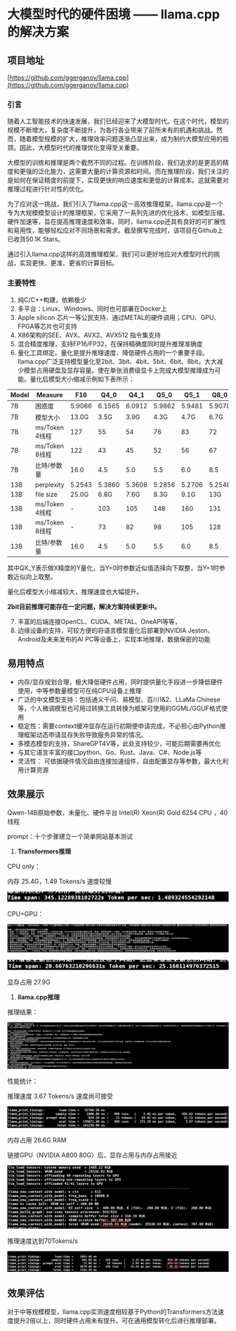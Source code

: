 # 大模型时代的硬件困境 —— llama.cpp的解决方案

## 项目地址
[https://github.com/ggerganov/llama.cpp](https://github.com/ggerganov/llama.cpp)

### 引言

随着人工智能技术的快速发展，我们已经迎来了大模型时代。在这个时代，模型的规模不断增大，复杂度不断提升，为各行各业带来了前所未有的机遇和挑战。然而，随着模型规模的扩大，推理效率问题逐渐凸显出来，成为制约大模型应用的瓶颈。因此，大模型时代的推理优化变得至关重要。

大模型的训练和推理是两个截然不同的过程。在训练阶段，我们追求的是更高的精度和更强的泛化能力，这需要大量的计算资源和时间。而在推理阶段，我们关注的是如何在保证精度的前提下，实现更快的响应速度和更低的计算成本。这就需要对推理过程进行针对性的优化。

为了应对这一挑战，我们引入了llama.cpp这一高效推理框架。llama.cpp是一个专为大规模模型设计的推理框架，它采用了一系列先进的优化技术，如模型压缩、硬件加速等，旨在提高推理速度和效率。同时，llama.cpp还具有良好的可扩展性和易用性，能够轻松应对不同场景和需求。截至撰写完成时，该项目在Github上已收货50.1K Stars。

通过引入llama.cpp这样的高效推理框架，我们可以更好地应对大模型时代的挑战，实现更快、更准、更省的计算目标。

### 主要特性

1. 纯C/C++构建，依赖极少
2. 多平台：Linux、Windows、同时也可部署在Docker上
3. Apple silicon 芯片一等公民支持，通过METAL的硬件调用；CPU、GPU、FPGA等芯片也可支持
4. X86架构的SEE、AVX、AVX2、AVX512 指令集支持
5. 混合精度推理，支持FP16/FP32，在保持精确度同时提升推理准确度
6. 量化工具绑定。量化是提升推理速度、降低硬件占用的一个重要手段。llama.cpp广泛支持模型量化至2bit、3bit、4bit、5bit、6bit、8bit。大大减少模型占用硬盘及显存容量。使在单张消费级显卡上完成大模型推理成为可能。量化后模型大小缩减示例如下表所示：

| Model | Measure | F16 | Q4_0 | Q4_1 | Q5_0 | Q5_1 | Q8_0 |
| --- | --- | --- | --- | --- | --- | --- | --- |
| 7B | 困惑度 | 5.9066 | 6.1565 | 6.0912 | 5.9862 | 5.9481 | 5.9070 |
| 7B | 模型大小 | 13.0G | 3.5G | 3.9G | 4.3G | 4.7G | 6.7G |
| 7B | ms/Token 4线程 | 127 | 55 | 54 | 76 | 83 | 72 |
| 7B | ms/Token 8线程 | 122 | 43 | 45 | 52 | 56 | 67 |
| 7B | 比特/参数量 | 16.0 | 4.5 | 5.0 | 5.5 | 6.0 | 8.5 |
| 13B | perplexity | 5.2543 | 5.3860 | 5.3608 | 5.2856 | 5.2706 | 5.2548 |
| 13B | file size | 25.0G | 6.8G | 7.6G | 8.3G | 9.1G | 13G |
| 13B | ms/Token 4线程 | - | 103 | 105 | 148 | 160 | 131 |
| 13B | ms/Token 8线程 | - | 73 | 82 | 98 | 105 | 128 |
| 13B | 比特/参数量 | 16.0 | 4.5 | 5.0 | 5.5 | 6.0 | 8.5 |

其中QX_Y表示做X精度的Y量化，当Y=0时参数近似值选择向下取整，当Y=1时参数近似向上取整。

量化后模型大小缩减较大，推理速度也大幅提升。

**2bit目前推理可能存在一定问题，解决方案持续更新中。**

7. 丰富的后端连接OpenCL、CUDA、METAL、OneAPI等等，
8. 边缘设备的支持，可较方便的将语言模型量化后部署到NVIDIA Jeston、Android及未来发布的AI PC等设备上，实现本地推理，数据保密的功能

## 易用特点

- 内存/显存规划合理，极大降低硬件占用，同时提供量化手段进一步降低硬件使用，中等参数量模型可在纯CPU设备上推理
- 广泛的中文模型支持：包括通义千问、易模型、百川1&2、LLaMa Chinese等，个人微调模型也可用过转换工具转换为框架可使用的GGML/GGUF格式使用
- 稳定性：需要context缓冲显存在运行初期便申请完成，不必担心由Python推理框架动态申请显存失败导致服务异常的情况。
- 多模态模型的支持，ShareGPT4V等，此处支持较少，可能后期需要再优化
- 与其它语言丰富的接口python、Go、Rust、Java、C#、Node.js等
- 灵活性： 可依据硬件情况自由连接加速组件，自由配置显存等参数，最大化利用计算资源

## 效果展示

Qwen-14B原始参数，未量化、硬件平台 Intel(R) Xeon(R) Gold 6254 CPU ，40线程

prompt：十个步骤建立一个简单网站基本测试

1. **Transformers推理**

CPU only：

内存 25.4G，1.49 Tokens/s 速度较慢

![Untitled](%E5%A4%A7%E6%A8%A1%E5%9E%8B%E6%97%B6%E4%BB%A3%E7%9A%84%E7%A1%AC%E4%BB%B6%E5%9B%B0%E5%A2%83%20llama%20cpp%E7%9A%84%E8%A7%A3%E5%86%B3%E6%96%B9%E6%A1%88%2001aa639047314b2ab39625e79a3eaed3/Untitled.png)

CPU+GPU：

![Untitled](%E5%A4%A7%E6%A8%A1%E5%9E%8B%E6%97%B6%E4%BB%A3%E7%9A%84%E7%A1%AC%E4%BB%B6%E5%9B%B0%E5%A2%83%20llama%20cpp%E7%9A%84%E8%A7%A3%E5%86%B3%E6%96%B9%E6%A1%88%2001aa639047314b2ab39625e79a3eaed3/Untitled%201.png)

![Untitled](%E5%A4%A7%E6%A8%A1%E5%9E%8B%E6%97%B6%E4%BB%A3%E7%9A%84%E7%A1%AC%E4%BB%B6%E5%9B%B0%E5%A2%83%20llama%20cpp%E7%9A%84%E8%A7%A3%E5%86%B3%E6%96%B9%E6%A1%88%2001aa639047314b2ab39625e79a3eaed3/Untitled%202.png)

显存占用 27.9G

1. **llama.cpp推理**

推理结果：

![Untitled](%E5%A4%A7%E6%A8%A1%E5%9E%8B%E6%97%B6%E4%BB%A3%E7%9A%84%E7%A1%AC%E4%BB%B6%E5%9B%B0%E5%A2%83%20llama%20cpp%E7%9A%84%E8%A7%A3%E5%86%B3%E6%96%B9%E6%A1%88%2001aa639047314b2ab39625e79a3eaed3/Untitled%203.png)

性能统计：

推理速度 3.67 Tokens/s 速度尚可接受

![Untitled](%E5%A4%A7%E6%A8%A1%E5%9E%8B%E6%97%B6%E4%BB%A3%E7%9A%84%E7%A1%AC%E4%BB%B6%E5%9B%B0%E5%A2%83%20llama%20cpp%E7%9A%84%E8%A7%A3%E5%86%B3%E6%96%B9%E6%A1%88%2001aa639047314b2ab39625e79a3eaed3/Untitled%204.png)

内存占用 26.6G RAM

链接GPU（NVIDIA A800 80G）后，显存占用与内存占用接近

![Untitled](%E5%A4%A7%E6%A8%A1%E5%9E%8B%E6%97%B6%E4%BB%A3%E7%9A%84%E7%A1%AC%E4%BB%B6%E5%9B%B0%E5%A2%83%20llama%20cpp%E7%9A%84%E8%A7%A3%E5%86%B3%E6%96%B9%E6%A1%88%2001aa639047314b2ab39625e79a3eaed3/Untitled%205.png)

推理速度达到70Tokens/s

![Untitled](%E5%A4%A7%E6%A8%A1%E5%9E%8B%E6%97%B6%E4%BB%A3%E7%9A%84%E7%A1%AC%E4%BB%B6%E5%9B%B0%E5%A2%83%20llama%20cpp%E7%9A%84%E8%A7%A3%E5%86%B3%E6%96%B9%E6%A1%88%2001aa639047314b2ab39625e79a3eaed3/Untitled%206.png)

## 效果评估

对于中等规模模型，llama.cpp实测速度相较基于Python的Transformers方法速度提升2倍以上，同时硬件占用未有提升。可在通用模型转化后进行推理部署。
